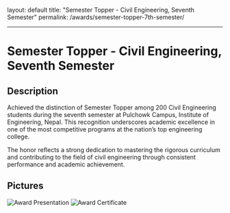 layout: default
title: "Semester Topper - Civil Engineering, Seventh Semester"
permalink: /awards/semester-topper-7th-semester/

---

# Semester Topper - Civil Engineering, Seventh Semester

## Description
Achieved the distinction of Semester Topper among 200 Civil Engineering students during the seventh semester at Pulchowk Campus, Institute of Engineering, Nepal. This recognition underscores academic excellence in one of the most competitive programs at the nation’s top engineering college. 

The honor reflects a strong dedication to mastering the rigorous curriculum and contributing to the field of civil engineering through consistent performance and academic achievement.

## Pictures
![Award Presentation](path/to/presentation.jpg)
![Award Certificate](path/to/certificate.jpg)

